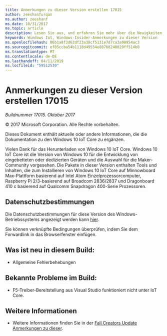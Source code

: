 ```yaml
---
title: Anmerkungen zu dieser Version erstellen 17015
author: zeeshanfurqan
ms.author: zeeshanf
ms.date: 10/31/2017
ms.topic: article
description: Lesen Sie aus, und erfahren Sie mehr über die Neuigkeiten in Windows-Insider erstellen Anzahl 17015.
keywords: Windows Iot, Windows-Insider-Anmerkungen zu dieser Version
ms.openlocfilehash: 06b1a8f3d62df23a38cf5131e7d7ca3a98954ac3
ms.sourcegitcommit: ef85ccba54b1118d49554e88768240020ff514b0
ms.translationtype: MT
ms.contentlocale: de-DE
ms.lasthandoff: 04/11/2019
ms.locfileid: "59512530"
---
```

# <a name="release-notes-for-build-17015"></a>Anmerkungen zu dieser Version erstellen 17015

_Buildnummer 17015. Oktober 2017_

&copy; 2017 Microsoft Corporation. Alle Rechte vorbehalten.

Dieses Dokument enthält aktuelle oder andere Informationen, die die Dokumentation zu den Windows 10 IoT Core zu ergänzen.

Vielen Dank für das Herunterladen von Windows 10 IoT Core. Windows 10 IoT Core ist die Version von Windows 10 für die Entwicklung von eingebetteten oder dedizierten Geräten und die Auswahl für die Maker-Community vorgesehen. Die Pakete in dieser Version enthalten Tools und Inhalten, die zum Installieren von Windows 10 IoT Core auf Minnowboard Max-Plattform basierend auf Intel Atom Einzelprozessorcomputer, Raspberry Pi 2/3-basierend auf Broadcom 2836/2837 und Dragonboard 410 c basierend auf Qualcomm Snapdragon 400-Serie Prozessoren.

## <a name="privacy-statement"></a>Datenschutzbestimmungen
Die Datenschutzbestimmungen für diese Version des Windows-Betriebssystems angezeigt werden kann [hier](http://go.microsoft.com/fwlink/?LinkId=506737).

Sie können verknüpfte Bedingungen überprüfen, indem Sie dem Forwardlink in das Browserfenster einfügen.

## <a name="whats-new-in-this-build"></a>Was ist neu in diesem Build: 
* Allgemeine Fehlerbehebungen 

## <a name="known-issues-in-this-build"></a>Bekannte Probleme im Build:
* F5-Treiber-Bereitstellung aus Visual Studio funktioniert nicht unter IoT Core. 

## <a name="additional-information"></a>Weitere Informationen
* Weitere Informationen finden Sie in der [Fall Creators Update Anmerkungen zu dieser](https://docs.microsoft.com/windows/iot-core/release-notes/commercial/fallcreatorsupdate).
